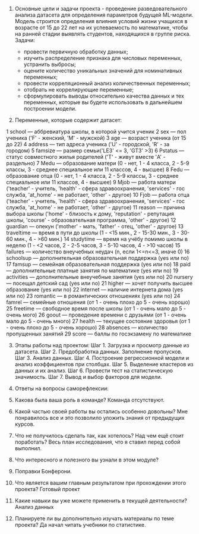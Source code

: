 1. Основные цели и задачи проекта - проведение разведовательного анализа датасета для определения параметров будущей ML-модели. Модель строится определения влияния условий жизни учащихся в возрасте от 15 до 22 лет на их успеваемость по математике, чтобы на ранней стадии выявлять студентов, находящихся в группе риска.
Задачи:
   - провести первичную обработку данных; 
   - изучить распределение признака для числовых переменных, устранить выбросы;
   - оцените количество уникальных значений для номинативных переменных;
   - провести корреляционный анализ количественных переменных;
   - отобрать не коррелирующие переменные;
   -  сформулировать выводы относительно качества данных и тех переменных, которые вы будете использовать в дальнейшем построении модели.
   
2. Переменные, которые содержит датасет:

1 school — аббревиатура школы, в которой учится ученик
2 sex — пол ученика ('F' - женский, 'M' - мужской)
3 age — возраст ученика (от 15 до 22)
4 address — тип адреса ученика ('U' - городской, 'R' - за городом)
5 famsize — размер семьи('LE3' <= 3, 'GT3' >3)
6 Pstatus — статус совместного жилья родителей ('T' - живут вместе 'A' - раздельно)
7 Medu — образование матери (0 - нет, 1 - 4 класса, 2 - 5-9 классы, 3 - среднее специальное или 11 классов, 4 - высшее)
8 Fedu — образование отца (0 - нет, 1 - 4 класса, 2 - 5-9 классы, 3 - среднее специальное или 11 классов, 4 - высшее)
9 Mjob — работа матери ('teacher' - учитель, 'health' - сфера здравоохранения, 'services' - гос служба, 'at_home' - не работает, 'other' - другое)
10 Fjob — работа отца ('teacher' - учитель, 'health' - сфера здравоохранения, 'services' - гос служба, 'at_home' - не работает, 'other' - другое)
11 reason — причина выбора школы ('home' - близость к дому, 'reputation' - репутация школы, 'course' - образовательная программа, 'other' - другое)
12 guardian — опекун ('mother' - мать, 'father' - отец, 'other' - другое)
13 traveltime — время в пути до школы (1 - <15 мин., 2 - 15-30 мин., 3 - 30-60 мин., 4 - >60 мин.)
14 studytime — время на учёбу помимо школы в неделю (1 - <2 часов, 2 - 2-5 часов, 3 - 5-10 часов, 4 - >10 часов)
15 failures — количество внеучебных неудач (n, если 1<=n<=3, иначе 0)
16 schoolsup — дополнительная образовательная поддержка (yes или no)
17 famsup — семейная образовательная поддержка (yes или no)
18 paid — дополнительные платные занятия по математике (yes или no)
19 activities — дополнительные внеучебные занятия (yes или no)
20 nursery — посещал детский сад (yes или no)
21 higher — хочет получить высшее образование (yes или no)
22 internet — наличие интернета дома (yes или no)
23 romantic — в романтических отношениях (yes или no)
24 famrel — семейные отношения (от 1 - очень плохо до 5 - очень хорошо)
25 freetime — свободное время после школы (от 1 - очень мало до 5 - очень мого)
26 goout — проведение времени с друзьями (от 1 - очень мало до 5 - очень много)
27 health — текущее состояние здоровья (от 1 - очень плохо до 5 - очень хорошо)
28 absences — количество пропущенных занятий
29 score — баллы по госэкзамену по математике

3. Этапы работы над проектом:
Шаг 1. Загрузка и просмотр данные из датасета.
Шаг 2. Предобработка данных. Заполнение пропусков.
Шаг 3. Анализ данных.
Шаг 4. Построение регрессионной модели и анализ коэффициентов при столбцах.
Шаг 5. Выделение кластеров из данных и их анализ.
Шаг 6. Провести тест на статистическую значимость. 
Шаг 7. Вывод и выбор факторов для модели.

4. Ответы на вопросы саморефлексии:
1. Какова была ваша роль в команде?
Команда отсутствуют.

2. Какой частью своей работы вы остались особенно довольны?
Мне понравилось все и это позволило уложить знания от предыдущих курсов.

3. Что не получилось сделать так, как хотелось? Над чем ещё стоит поработать?
Весь план исследования, что я ставил перед собой выполнил.

4. Что интересного и полезного вы узнали в этом модуле?
1. Поправки Бонферони.

5. Что является вашим главным результатом при прохождении этого проекта?
Готовый проект

6. Какие навыки вы уже можете применить в текущей деятельности?
Анализ данных

7. Планируете ли вы дополнительно изучать материалы по теме проекта?
Да начал читать учебники по статистике. 
